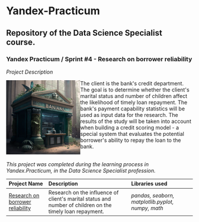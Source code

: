 # Yandex-Practicum <a id='borrower_reliability_study'></a>
## Repository of the Data Science Specialist course.
### Yandex Practicum / Sprint #4 - Research on borrower reliability

*Project Description*

<img src="https://github.com/DimaDoesCode/Yandex_Practicum-Borrower_Reliability_Study/raw/master/client_is_the_banks.png" width="200" height="200" align="left"/>
The client is the bank's credit department. The goal is to determine whether the client's marital status and number of children affect the likelihood of timely loan repayment. The bank's payment capability statistics will be used as input data for the research. The results of the study will be taken into account when building a credit scoring model - a special system that evaluates the potential borrower's ability to repay the loan to the bank.

<br>*This project was completed during the learning process in Yandex.Practicum, in the Data Science Specialist profession.*

| Project Name | Description | Libraries used |
| :---------------------- | :---------------------- | :---------------------- |
| [Research on borrower reliability](borrower_reliability_study) | Research on the influence of client's marital status and number of children on the timely loan repayment.| *pandas, seaborn, matplotlib.pyplot, numpy, math* |
